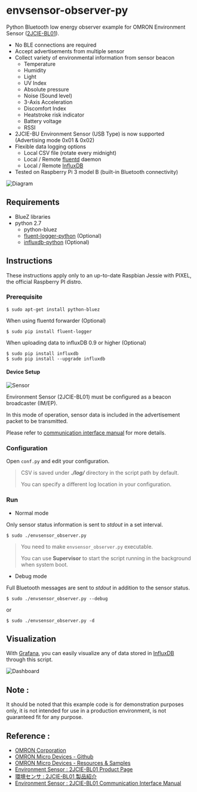 # envsensor-observer-py

Python Bluetooth low energy observer example for OMRON Environment Sensor ([2JCIE-BL01](http://www.omron.com/ecb/products/sensor/special/environmentsensor/)).

*   No BLE connections are required
*   Accept advertisements from multiple sensor
*   Collect variety of environmental information from sensor beacon
    *   Temperature
    *   Humidity
    *   Light
    *   UV Index
    *   Absolute pressure
    *   Noise (Sound level)
    *   3-Axis Acceleration
    *   Discomfort Index
    *   Heatstroke risk indicator
    *   Battery voltage
    *   RSSI
*   2JCIE-BU Environment Sensor (USB Type) is now supported (Advertising mode 0x01 & 0x02)
*   Flexible data logging options
    *   Local CSV file (rotate every midnight)
    *   Local / Remote [fluentd](http://www.fluentd.org/) daemon
    *   Local / Remote [InfluxDB](https://www.influxdata.com/time-series-platform/influxdb/)
*   Tested on Raspberry Pi 3 model B (built-in Bluetooth connectivity)


![Diagram](https://github.com/OmronMicroDevices/envsensor-observer-py/wiki/images/diagram_s.png)

## Requirements

*   BlueZ libraries
*   python 2.7
    *   python-bluez
    *   [fluent-logger-python](https://github.com/fluent/fluent-logger-python) (Optional)
    *   [influxdb-python](https://github.com/influxdata/influxdb-python) (Optional)

## Instructions

These instructions apply only to an up-to-date Raspbian Jessie with PIXEL, the official Raspberry PI distro.

### Prerequisite

    $ sudo apt-get install python-bluez

When using fluentd forwarder (Optional)

    $ sudo pip install fluent-logger

When uploading data to influxDB 0.9 or higher (Optional)

    $ sudo pip install influxdb
    $ sudo pip install --upgrade influxdb

#### Device Setup

![Sensor](https://github.com/OmronMicroDevices/envsensor-observer-py/wiki/images/2jcie-bl01_s.png)

Environment Sensor (2JCIE-BL01) must be configured as a beacon broadcaster (IM/EP).

In this mode of operation, sensor data is included in the advertisement packet to be transmitted.

Please refer to [communication interface manual](https://omronmicrodevices.github.io/products/2jcie-bl01/communication_if_manual.html) for more details.


### Configuration

Open `conf.py` and edit your configuration.

 > CSV is saved under _**./log/**_ directory in the script path by default.
 >
 > You can specify a different log location in your configuration.

### Run

*   Normal mode

Only sensor status information is sent to _stdout_ in a set interval.

    $ sudo ./envsensor_observer.py

 > You need to make `envsensor_observer.py` executable.
 >
 > You can use **Supervisor** to start the script running in the background when system boot.

*   Debug mode

Full Bluetooth messages are sent to _stdout_ in addition to the sensor status.


    $ sudo ./envsensor_observer.py --debug

 or

    $ sudo ./envsensor_observer.py -d


## Visualization

With [Grafana](http://grafana.org/), you can easily visualize any of data stored in [InfluxDB](https://www.influxdata.com/time-series-platform/influxdb/) through this script.

![Dashboard](https://github.com/OmronMicroDevices/envsensor-observer-py/wiki/images/grafana_dashboard.png)

## Note :

It should be noted that this example code is for demonstration purposes only, it is not intended for use in a production environment, is not guaranteed fit for any purpose.

## Reference :
*   [OMRON Corporation](http://www.omron.com/)
*   [OMRON Micro Devices - Github](https://github.com/OmronMicroDevices/)
*   [OMRON Micro Devices - Resources & Samples](https://OmronMicroDevices.github.io/)
*   [Environment Sensor : 2JCIE-BL01 Product Page](http://www.omron.com/ecb/products/sensor/special/environmentsensor/)
*   [環境センサ : 2JCIE-BL01 製品紹介](http://www.omron.co.jp/ecb/products/sensor/special/environmentsensor/)
*   [Environment Sensor : 2JCIE-BL01 Communication Interface Manual](https://omronmicrodevices.github.io/products/2jcie-bl01/communication_if_manual.html)
